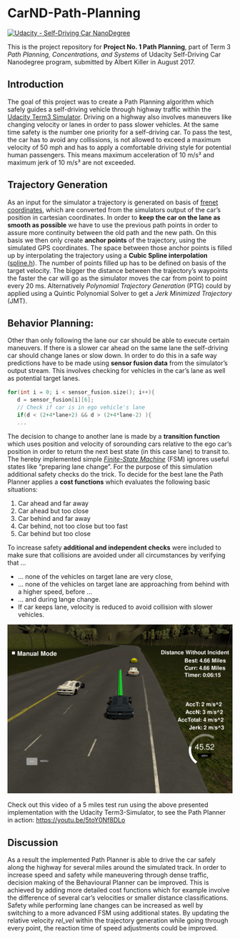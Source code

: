 # CarND-Path-Planning
[![Udacity - Self-Driving Car NanoDegree](https://s3.amazonaws.com/udacity-sdc/github/shield-carnd.svg)](http://www.udacity.com/drive)

This is the project repository for **Project No. 1 Path Planning**, part of Term 3 _Path Planning, Concentrations, and Systems_ of Udacity Self-Driving Car Nanodegree program, submitted by Albert Killer in August 2017. 

## Introduction
The goal of this project was to create a Path Planning algorithm which safely guides a self-driving vehicle through highway traffic within the [Udacity Term3 Simulator](https://github.com/udacity/self-driving-car-sim/releases). Driving on a highway also involves maneuvers like changing velocity or lanes in order to pass slower vehicles. At the same time safety is the number one priority for a self-driving car. To pass the test, the car has to avoid any collissions, is not allowed to exceed a maximum velocity of 50 mph and has to apply a comfortable driving style for potential human passengers. This means maximum acceleration of 10 m/s² and maximum jerk of 10 m/s³ are not exceeded. 

## Trajectory Generation
As an input for the simulator a trajectory is generated on basis of [frenet coordinates](https://en.wikipedia.org/wiki/Frenet%E2%80%93Serret_formulas), which are converted from the simulators output of the car’s position in cartesian coordinates. In order to **keep the car on the lane as smooth as possible** we  have to use the previous path points in order to assure more continuity between the old path and the new path. On this basis we then only create **anchor points** of the trajectory, using the simulated GPS coordinates. The space between those anchor points is filled up by interpolating the trajectory using a **Cubic Spline interpolation** ([spline.h](http://kluge.in-chemnitz.de/opensource/spline/)). The number of points filled up has to be defined on basis of the target velocity. The bigger the distance between the trajectory’s waypoints the faster the car will go as the simulator moves the car from point to point every 20 ms. Alternatively *Polynomial Trajectory Generation* (PTG) could by applied using a Quintic Polynomial Solver to get a *Jerk Minimized Trajectory* (JMT). 

## Behavior Planning:
Other than only following the lane our car should be able to execute certain maneuvers. If there is a slower car ahead on the same lane the self-driving car should change lanes or slow down. In order to do this in a safe way predictions have to be made using **sensor fusion data** from the simulator’s output stream. This involves checking for vehicles in the car’s lane as well as potential target lanes. 

```c++
for(int i = 0; i < sensor_fusion.size(); i++){
   d = sensor_fusion[i][6];
   // Check if car is in ego vehicle's lane
   if(d < (2+4*lane+2) && d > (2+4*lane-2) ){
   ...
```
The decision to change to another lane is made by a **transition function** which uses position and velocity of sorounding cars relative to the ego car’s position in order to return the next best state (in this case lane) to transit to. The hereby implemented simple *[Finite-State Machine](https://en.wikipedia.org/wiki/Finite-state_machine)* (FSM) ignores useful states like “preparing lane change”. For the purpose of this simulation additional safety checks do the trick. 
To decide for the best lane the Path Planner applies a **cost functions** which evaluates the following basic situations:

1. Car ahead and far away
2. Car ahead but too close
3. Car behind and far away
4. Car behind, not too close but too fast
5. Car behind but too close 

To increase safety **additional and independent checks** were included to make sure that collisions are avoided under all circumstances by verifying that ... 

* ... none of the vehicles on target lane are very close,
* ... none of the vehicles on target lane are approaching from behind with a higher speed, before ...
* ... and during lange change.
* If car keeps lane, velocity is reduced to avoid collision with slower vehicles.

![Screenshot of simulation result](Screenshot%20from%202017-09-01%2023-28-03.png?raw=true "Screenshot of simulation result")

Check out this video of a 5 miles test run using the above presented implementation with the Udacity Term3-Simulator, to see the Path Planner in action: https://youtu.be/5toY0Nf8DLo

## Discussion
As a result the implemented Path Planner is able to drive the car safely along the highway for several miles around the simulated track. 
In order to increase speed and safety while maneuvering through dense traffic, decision making of the Behavioural Planner can be improved. This is achieved by adding more detailed cost functions which for example involve the difference of several car’s velocities or smaller distance classifications.   
Safety while performing lane changes can be increased as well by switching to a more advanced FSM using additional states. 
By updating the relative velocity *rel_vel* within the trajectory generation while going through every point, the reaction time of speed adjustments could be improved.  
